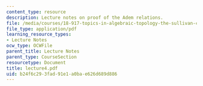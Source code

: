 ```yaml
---
content_type: resource
description: Lecture notes on proof of the Adem relations.
file: /media/courses/18-917-topics-in-algebraic-topology-the-sullivan-conjecture-fall-2007/b24f6c293fad91e1a0bae626d689d886_lecture4.pdf
file_type: application/pdf
learning_resource_types:
- Lecture Notes
ocw_type: OCWFile
parent_title: Lecture Notes
parent_type: CourseSection
resourcetype: Document
title: lecture4.pdf
uid: b24f6c29-3fad-91e1-a0ba-e626d689d886
---
```

